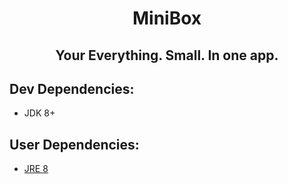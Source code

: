 # <p align="center">MiniBox</p>
## <p align="center">Your Everything. Small. In one app.</p>

## Dev Dependencies:
- JDK 8+

## User Dependencies:
- [JRE 8](https://www.java.com/download/)
